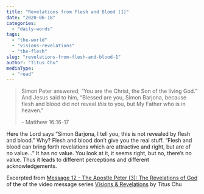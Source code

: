 ```yaml
---
title: "Revelations from Flesh and Blood (1)"
date: "2020-06-18"
categories: 
  - "daily-words"
tags: 
  - "the-world"
  - "visions-revelations"
  - "the-flesh"
slug: "revelations-from-flesh-and-blood-1"
author: "Titus Chu"
mediaType: 
  - "read"
---
```


> Simon Peter answered, “You are the Christ, the Son of the living God.” And Jesus said to him, “Blessed are you, Simon Barjona, because flesh and blood did not reveal _this_ to you, but My Father who is in heaven."
> 
> \- Matthew 16:16-17

Here the Lord says “Simon Barjona, I tell you, this is not revealed by flesh and blood.” Why? Flesh and blood don’t give you the real stuff. “Flesh and blood can bring forth revelations which are attractive and right, but are of no value...” It has no value. You look at it, it seems right, but no, there’s no value. Thus it leads to different perceptions and different acknowledgements.

Excerpted from [Message 12 - The Apostle Peter (3): The Revelations of God](https://youtu.be/utZiANP_jA0?t=417) of the of the video message series [Visions & Revelations](http://english.thechurchincleveland.org/virtual-lords-day.html) by Titus Chu
